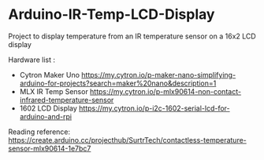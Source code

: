 # Arduino-IR-Temp-LCD-Display

Project to display temperature from an IR temperature sensor on a 16x2 LCD display

Hardware list :
- Cytron Maker Uno https://my.cytron.io/p-maker-nano-simplifying-arduino-for-projects?search=maker%20nano&description=1
- MLX IR Temp Sensor https://my.cytron.io/p-mlx90614-non-contact-infrared-temperature-sensor
- 1602 LCD Display https://my.cytron.io/p-i2c-1602-serial-lcd-for-arduino-and-rpi

Reading reference:
https://create.arduino.cc/projecthub/SurtrTech/contactless-temperature-sensor-mlx90614-1e7bc7
